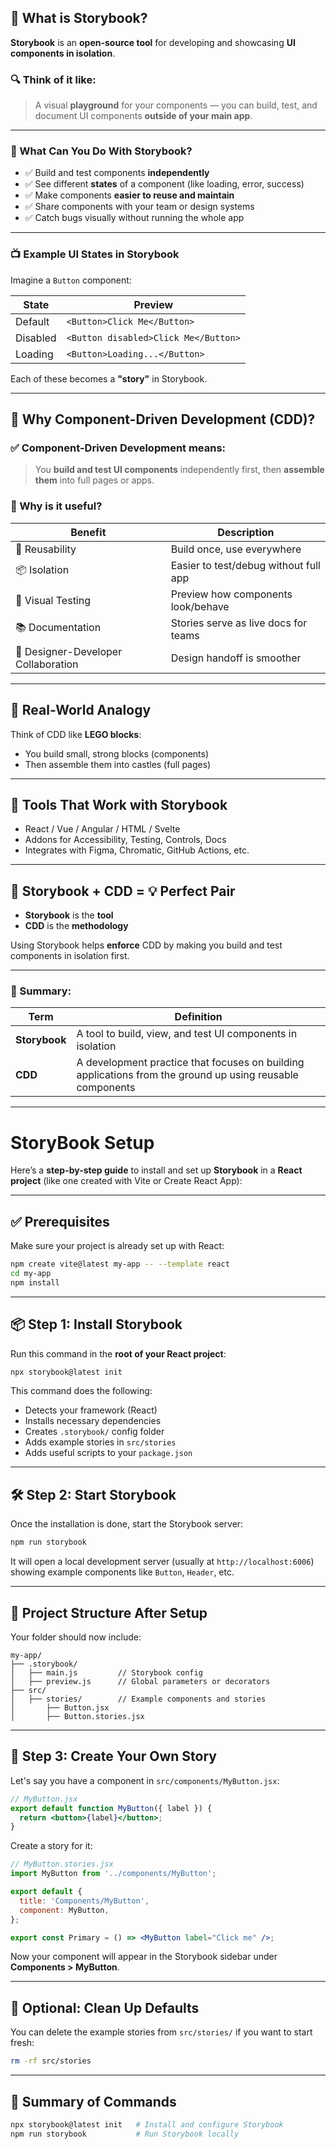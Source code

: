 

## 📖 What is **Storybook**?

**Storybook** is an **open-source tool** for developing and showcasing **UI components in isolation**.

### 🔍 Think of it like:

> A visual **playground** for your components — you can build, test, and document UI components **outside of your main app**.

---

### 🧩 What Can You Do With Storybook?

* ✅ Build and test components **independently**
* ✅ See different **states** of a component (like loading, error, success)
* ✅ Make components **easier to reuse and maintain**
* ✅ Share components with your team or design systems
* ✅ Catch bugs visually without running the whole app

---

### 📺 Example UI States in Storybook

Imagine a `Button` component:

| State    | Preview                              |
| -------- | ------------------------------------ |
| Default  | `<Button>Click Me</Button>`          |
| Disabled | `<Button disabled>Click Me</Button>` |
| Loading  | `<Button>Loading...</Button>`        |

Each of these becomes a **"story"** in Storybook.

---

## 🧱 Why **Component-Driven Development** (CDD)?

### ✅ Component-Driven Development means:

> You **build and test UI components** independently first, then **assemble them** into full pages or apps.

### 🔧 Why is it useful?

| Benefit                             | Description                           |
| ----------------------------------- | ------------------------------------- |
| 🔁 Reusability                      | Build once, use everywhere            |
| 📦 Isolation                        | Easier to test/debug without full app |
| 🧪 Visual Testing                   | Preview how components look/behave    |
| 📚 Documentation                    | Stories serve as live docs for teams  |
| 🤝 Designer-Developer Collaboration | Design handoff is smoother            |

---

## 🧠 Real-World Analogy

Think of CDD like **LEGO blocks**:

* You build small, strong blocks (components)
* Then assemble them into castles (full pages)

---

## 🔨 Tools That Work with Storybook

* React / Vue / Angular / HTML / Svelte
* Addons for Accessibility, Testing, Controls, Docs
* Integrates with Figma, Chromatic, GitHub Actions, etc.

---

## 🔗 Storybook + CDD = 💡 Perfect Pair

* **Storybook** is the **tool**
* **CDD** is the **methodology**

Using Storybook helps **enforce** CDD by making you build and test components in isolation first.

---

### 📌 Summary:

| Term          | Definition                                                                                                |
| ------------- | --------------------------------------------------------------------------------------------------------- |
| **Storybook** | A tool to build, view, and test UI components in isolation                                                |
| **CDD**       | A development practice that focuses on building applications from the ground up using reusable components |

---

# StoryBook Setup


Here’s a **step-by-step guide** to install and set up **Storybook** in a **React project** (like one created with Vite or Create React App):

---

## ✅ Prerequisites

Make sure your project is already set up with React:

```bash
npm create vite@latest my-app -- --template react
cd my-app
npm install
```

---

## 📦 Step 1: Install Storybook

Run this command in the **root of your React project**:

```bash
npx storybook@latest init
```

This command does the following:

* Detects your framework (React)
* Installs necessary dependencies
* Creates `.storybook/` config folder
* Adds example stories in `src/stories`
* Adds useful scripts to your `package.json`

---

## 🛠 Step 2: Start Storybook

Once the installation is done, start the Storybook server:

```bash
npm run storybook
```

It will open a local development server (usually at `http://localhost:6006`) showing example components like `Button`, `Header`, etc.

---

## 📁 Project Structure After Setup

Your folder should now include:

```
my-app/
├── .storybook/
│   ├── main.js         // Storybook config
│   ├── preview.js      // Global parameters or decorators
├── src/
│   ├── stories/        // Example components and stories
│       ├── Button.jsx
│       ├── Button.stories.jsx
```

---

## 📄 Step 3: Create Your Own Story

Let's say you have a component in `src/components/MyButton.jsx`:

```jsx
// MyButton.jsx
export default function MyButton({ label }) {
  return <button>{label}</button>;
}
```

Create a story for it:

```jsx
// MyButton.stories.jsx
import MyButton from '../components/MyButton';

export default {
  title: 'Components/MyButton',
  component: MyButton,
};

export const Primary = () => <MyButton label="Click me" />;
```

Now your component will appear in the Storybook sidebar under **Components > MyButton**.

---

## 🧹 Optional: Clean Up Defaults

You can delete the example stories from `src/stories/` if you want to start fresh:

```bash
rm -rf src/stories
```

---

## 🚀 Summary of Commands

```bash
npx storybook@latest init   # Install and configure Storybook
npm run storybook           # Run Storybook locally
```

